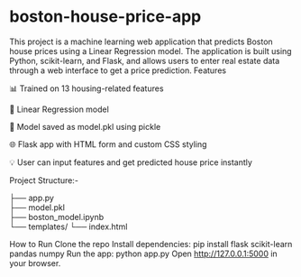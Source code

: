 # boston-house-price-app
This project is a machine learning web application that predicts Boston house prices using a Linear Regression model. The application is built using Python, scikit-learn, and Flask, and allows users to enter real estate data through a web interface to get a price prediction.
Features

📊 Trained on 13 housing-related features

🧠 Linear Regression model

💾 Model saved as model.pkl using pickle

🌐 Flask app with HTML form and custom CSS styling

💡 User can input features and get predicted house price instantly

Project Structure:-

├── app.py                
├── model.pkl            
├── boston_model.ipynb    
└── templates/
    └── index.html    

How to Run
Clone the repo
Install dependencies: pip install flask scikit-learn pandas numpy
Run the app: python app.py
Open http://127.0.0.1:5000 in your browser.
